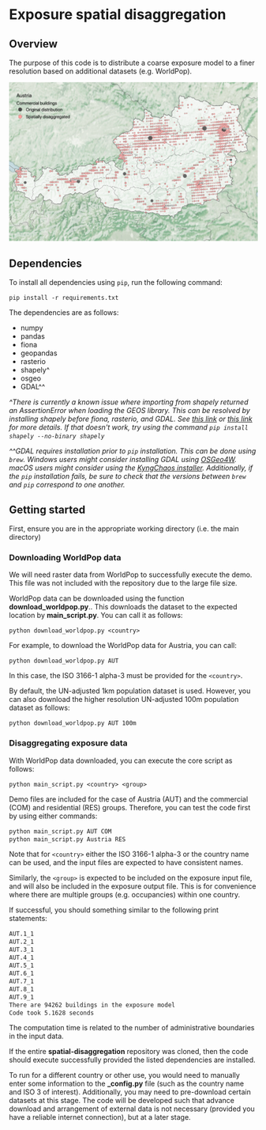 # Exposure spatial disaggregation

## Overview

The purpose of this code is to distribute a coarse exposure model to a finer resolution based on additional datasets (e.g. WorldPop).

![Example application of code to commercial assets in Austria](demo_austria.png?raw=true "Example application of code to commercial assets in Austria")

## Dependencies

To install all dependencies using ``pip``, run the following command:

    pip install -r requirements.txt

The dependencies are as follows:

* numpy
* pandas
* fiona
* geopandas
* rasterio
* shapely^
* osgeo
* GDAL^^

*^There is currently a known issue where importing from shapely returned an AssertionError when loading the GEOS library. This can be resolved by installing shapely before fiona, rasterio, and GDAL. See [this link](https://sgillies.net/2019/06/23/fix-for-geos-dll-bug-shapely-1-7a2.html) or [this link](https://github.com/Toblerity/Shapely/issues/553) for more details. If that doesn't work, try using the command ``pip install shapely --no-binary shapely``*


*^^GDAL requires installation prior to ``pip`` installation. This can be done using ``brew``. Windows users might consider installing GDAL using [OSGeo4W](https://trac.osgeo.org/osgeo4w/). macOS users might consider using the [KyngChaos installer](https://www.kyngchaos.com/software/frameworks/). Additionally, if the ``pip`` installation fails, be sure to check that the versions between ``brew`` and ``pip`` correspond to one another.*

## Getting started

First, ensure you are in the appropriate working directory (i.e. the main directory)

### Downloading WorldPop data

We will need raster data from WorldPop to successfully execute the demo. This file was not included with the repository due to the large file size.

WorldPop data can be downloaded using the function **download_worldpop.py**.. This downloads the dataset to the expected location by **main_script.py**. You can call it as follows:

    python download_worldpop.py <country>

For example, to download the WorldPop data for Austria, you can call:

    python download_worldpop.py AUT

In this case, the ISO 3166-1 alpha-3 must be provided for the ``<country>``.

By default, the UN-adjusted 1km population dataset is used. However, you can also download the higher resolution UN-adjusted 100m population dataset as follows:

    python download_worldpop.py AUT 100m

### Disaggregating exposure data

With WorldPop data downloaded, you can execute the core script as follows:

    python main_script.py <country> <group>

Demo files are included for the case of Austria (AUT) and the commercial (COM) and residential (RES) groups. Therefore, you can test the code first by using either commands:

    python main_script.py AUT COM
    python main_script.py Austria RES

Note that  for ``<country>`` either the ISO 3166-1 alpha-3 or the country name can be used, and the input files are expected to have consistent names.

Similarly, the ``<group>`` is expected to be included on the exposure input file, and will also be included in the exposure output file. This is for convenience where there are multiple groups (e.g. occupancies) within one country.

If successful, you should something similar to the following print statements:

    AUT.1_1
    AUT.2_1
    AUT.3_1
    AUT.4_1
    AUT.5_1
    AUT.6_1
    AUT.7_1
    AUT.8_1
    AUT.9_1
    There are 94262 buildings in the exposure model
    Code took 5.1628 seconds

The computation time is related to the number of administrative boundaries in the input data.

If the entire **spatial-disaggregation** repository was cloned, then the code should execute successfully provided the listed dependencies are installed.

To run for a different country or other use, you would need to manually enter some information to the **_config.py** file (such as the country name and ISO 3 of interest). Additionally, you may need to pre-download certain datasets at this stage. The code will be developed such that advance download and arrangement of external data is not necessary (provided you have a reliable internet connection), but at a later stage.
